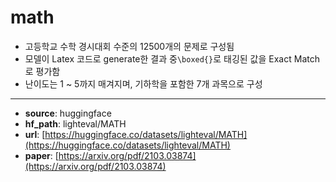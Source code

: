 # math
- 고등학교 수학 경시대회 수준의 12500개의 문제로 구성됨
- 모델이 Latex 코드로 generate한 결과 중`\boxed{}`로 태깅된 값을 Exact Match로 평가함
- 난이도는 1 ~ 5까지 매겨지며, 기하학을 포함한 7개 과목으로 구성
---
+ **source**: huggingface
+ **hf_path**: lighteval/MATH
+ **url**: [https://huggingface.co/datasets/lighteval/MATH](https://huggingface.co/datasets/lighteval/MATH)  
+ **paper**: [https://arxiv.org/pdf/2103.03874](https://arxiv.org/pdf/2103.03874)  
